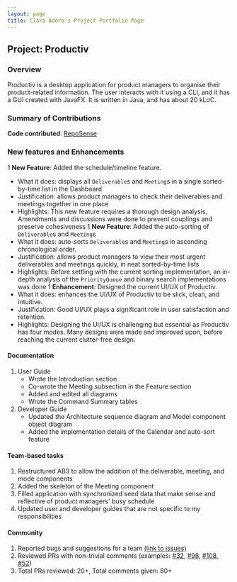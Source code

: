 ```yaml
---
layout: page
title: Clara Adora's Project Portfolio Page
---
```


## Project: Productiv

### Overview
Productiv is a desktop application for product managers to organise their product-related information. 
The user interacts with it using a CLI, and it has a GUI created with JavaFX. 
It is written in Java, and has about 20 kLoC.

### Summary of Contributions
**Code contributed**: [RepoSense](https://nus-cs2103-ay2021s1.github.io/tp-dashboard/#breakdown=true&search=claraadora)
### New features and Enhancements
1 **New Feature**: Added the schedule/timeline feature. 
   * What it does: displays all `Deliverable`s and `Meeting`s in a single sorted-by-time list in the Dashboard
   * Justification: allows product managers to check their deliverables and meetings together in one place
   * Highlights: This new feature requires a thorough design analysis. Amendments and discussions were done to prevent couplings and preserve cohesiveness
1 **New Feature**: Added the auto-sorting of `Deliverable`s and `Meeting`s
   * What it does: auto-sorts `Deliverable`s and `Meeting`s in ascending chronological order.
   * Justification: allows product managers to view their most urgent deliverables and meetings quickly, in neat sorted-by-time lists
   * Highlights: Before settling with the current sorting implementation, an in-depth analysis of the `PriorityQueue` and binary search implementations was done
1 **Enhancement**: Designed the current UI/UX of Productiv.
   * What it does: enhances the UI/UX of Productiv to be slick, clean, and intuitive. 
   * Justification: Good UI/UX plays a significant role in user satisfaction and retention. 
   * Highlights: Designing the UI/UX is challenging but essential as Productiv has four modes. 
    Many designs were made and improved upon, before reaching the current clutter-free design.  
    
#### Documentation
1. User Guide
   * Wrote the Introduction section
   * Co-wrote the Meeting subsection in the Feature section
   * Added and edited all diagrams
   * Wrote the Command Summary tables
1. Developer Guide
   * Updated the Architecture sequence diagram and Model component object diagram
   * Added the implementation details of the Calendar and auto-sort feature

#### Team-based tasks
1. Restructured AB3 to allow the addition of the deliverable, meeting, and mode components
1. Added the skeleton of the Meeting component
1. Filled application with synchronized seed data that make sense and reflective of product managers' busy schedule
1. Updated user and developer guides that are not specific to my responsibilities

#### Community
1. Reported bugs and suggestions for a team [(link to issues)](https://github.com/claraadora/ped/issues)
1. Reviewed PRs with non-trivial comments (examples: 
[\#32](https://github.com/AY2021S1-CS2103T-F11-2/tp/pull/32), 
[\#98](https://github.com/AY2021S1-CS2103T-F11-2/tp/pull/98), 
[\#108](https://github.com/AY2021S1-CS2103T-F11-2/tp/pull/108), 
[\#52](https://github.com/AY2021S1-CS2103T-F11-2/tp/pull/52))
1. Total PRs reviewed: 20+, Total comments given: 80+ 

